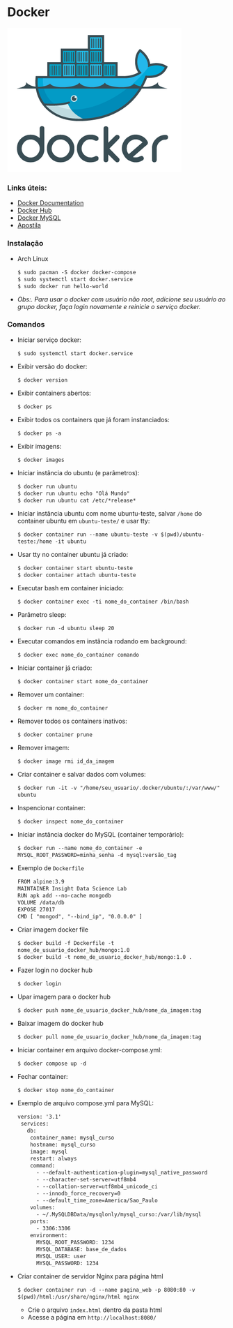 # Docker
![Docker Logo](https://raw.githubusercontent.com/Augusto-Fadanelli/HOW-TO/main/docker/docker-logo.png)

### Links úteis:
  * [Docker Documentation](https://docs.docker.com/)
  * [Docker Hub](https://hub.docker.com/)
  * [Docker MySQL](https://hub.docker.com/_/mysql)
  * [Apostila](http://files.cod3r.com.br/apostila-docker.pdf)

### Instalação
  * Arch Linux
    ````
    $ sudo pacman -S docker docker-compose
    $ sudo systemctl start docker.service
    $ sudo docker run hello-world
    ````
    
  * *Obs:. Para usar o docker com usuário não root, adicione seu usuário ao grupo docker, faça login novamente e reinicie o serviço docker.*
    
### Comandos
  * Iniciar serviço docker:
    ````
    $ sudo systemctl start docker.service
    ````
  * Exibir versão do docker:
    ````
    $ docker version
    ````
  * Exibir containers abertos:
    ````
    $ docker ps
    ````
  * Exibir todos os containers que já foram instanciados:
    ````
    $ docker ps -a
    ````
  * Exibir imagens:
    ````
    $ docker images
    ````
  * Iniciar instância do ubuntu (e parâmetros):
    ````
    $ docker run ubuntu
    $ docker run ubuntu echo "Olá Mundo"
    $ docker run ubuntu cat /etc/*release*
    ````
  * Iniciar instância ubuntu com nome ubuntu-teste, salvar `/home` do container ubuntu em `ubuntu-teste/` e usar tty:
    ````
    $ docker container run --name ubuntu-teste -v $(pwd)/ubuntu-teste:/home -it ubuntu
    ````
  * Usar tty no container ubuntu já criado:
    ````
    $ docker container start ubuntu-teste
    $ docker container attach ubuntu-teste
    ````
  * Executar bash em container iniciado:
    ````
    $ docker container exec -ti nome_do_container /bin/bash
    ````
  * Parâmetro sleep:
    ````
    $ docker run -d ubuntu sleep 20
    ````
  * Executar comandos em instância rodando em background:
    ````
    $ docker exec nome_do_container comando
    ````
  * Iniciar container já criado:
    ````
    $ docker container start nome_do_container
    ````
  * Remover um container:
    ````
    $ docker rm nome_do_container
    ````
  * Remover todos os containers inativos:
    ````
    $ docker container prune
    ````
  * Remover imagem:
    ````
    $ docker image rmi id_da_imagem
    ````
  * Criar container e salvar dados com volumes:
    ````
    $ docker run -it -v "/home/seu_usuario/.docker/ubuntu/:/var/www/" ubuntu
    ````
  * Inspencionar container:
    ````
    $ docker inspect nome_do_container
    ````
  * Iniciar instância docker do MySQL (container temporário):
    ````
    $ docker run --name nome_do_container -e MYSQL_ROOT_PASSWORD=minha_senha -d mysql:versão_tag
    ````
  * Exemplo de `Dockerfile`
    ````
    FROM alpine:3.9
    MAINTAINER Insight Data Science Lab
    RUN apk add --no-cache mongodb
    VOLUME /data/db
    EXPOSE 27017
    CMD [ "mongod", "--bind_ip", "0.0.0.0" ]
    ````
  * Criar imagem docker file
    ````
    $ docker build -f Dockerfile -t nome_de_usuario_docker_hub/mongo:1.0
    $ docker build -t nome_de_usuario_docker_hub/mongo:1.0 .
    ````
  * Fazer login no docker hub
    ````
    $ docker login
    ````
  * Upar imagem para o docker hub
    ````
    $ docker push nome_de_usuario_docker_hub/nome_da_imagem:tag
    ````
  * Baixar imagem do docker hub
    ````
    $ docker pull nome_de_usuario_docker_hub/nome_da_imagem:tag
    ````
  * Iniciar container em arquivo docker-compose.yml:
    ````
    $ docker compose up -d
    ````
  * Fechar container:
    ````
    $ docker stop nome_do_container
    ````
  * Exemplo de arquivo compose.yml para MySQL:
    ````
    version: '3.1'
     services:
       db:
        container_name: mysql_curso
        hostname: mysql_curso
        image: mysql
        restart: always
        command:
          - --default-authentication-plugin=mysql_native_password
          - --character-set-server=utf8mb4
          - --collation-server=utf8mb4_unicode_ci
          - --innodb_force_recovery=0
          - --default_time_zone=America/Sao_Paulo
        volumes:
          - ~/.MySQLDBData/mysqlonly/mysql_curso:/var/lib/mysql
        ports:
          - 3306:3306
        environment:
          MYSQL_ROOT_PASSWORD: 1234
          MYSQL_DATABASE: base_de_dados
          MYSQL_USER: user
          MYSQL_PASSWORD: 1234
    ````
  * Criar container de servidor Nginx para página html
    ````
    $ docker container run -d --name pagina_web -p 8080:80 -v $(pwd)/html:/usr/share/nginx/html nginx
    ````
    * Crie o arquivo `index.html` dentro da pasta html
    * Acesse a página em `http://localhost:8080/`
